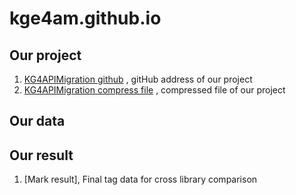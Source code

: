 # kge4am.github.io
## Our project
1. [KG4APIMigration github](https://github.com/FudanSELab/KG4APIMigration) , gitHub address of our project
2. [KG4APIMigration compress file](https://github.com/kge4am/kge4am.github.io/blob/main/KG4APIMigration.zip) , compressed file of our project 

## Our data

## Our result
1. [Mark result], Final tag data for cross library comparison
